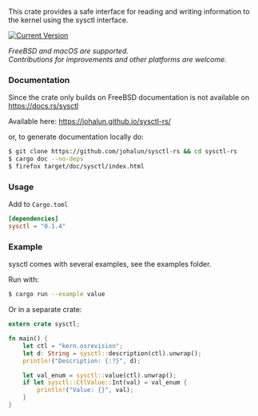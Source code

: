 This crate provides a safe interface for reading and writing information to the kernel using the sysctl interface.

[![Current Version](https://img.shields.io/crates/v/sysctl.svg)](https://crates.io/crates/sysctl)


*FreeBSD and macOS are supported.*  
*Contributions for improvements and other platforms are welcome.*

### Documentation

Since the crate only builds on FreeBSD documentation is not available on https://docs.rs/sysctl

Available here: https://johalun.github.io/sysctl-rs/

or, to generate documentation locally do:
```sh
$ git clone https://github.com/johalun/sysctl-rs && cd sysctl-rs
$ cargo doc --no-deps
$ firefox target/doc/sysctl/index.html
```

### Usage

Add to `Cargo.toml`

```toml
[dependencies]
sysctl = "0.1.4"
```

### Example

sysctl comes with several examples, see the examples folder.

Run with:

```sh
$ cargo run --example value
```

Or in a separate crate:


```rust
extern crate sysctl;

fn main() {
    let ctl = "kern.osrevision";
    let d: String = sysctl::description(ctl).unwrap();
    println!("Description: {:?}", d);

    let val_enum = sysctl::value(ctl).unwrap();
    if let sysctl::CtlValue::Int(val) = val_enum {
        println!("Value: {}", val);
    }
}
```





